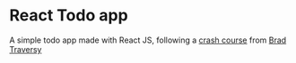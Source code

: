# React Todo app
A simple todo app made with React JS, following a [crash course](https://youtu.be/sBws8MSXN7A) from [Brad Traversy](https://github.com/bradtraversy)
